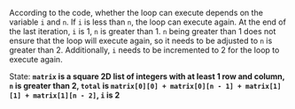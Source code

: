 According to the code, whether the loop can execute depends on the variable `i` and `n`. If `i` is less than `n`, the loop can execute again. At the end of the last iteration, `i` is 1, `n` is greater than 1. `n` being greater than 1 does not ensure that the loop will execute again, so it needs to be adjusted to `n` is greater than 2. Additionally, `i` needs to be incremented to 2 for the loop to execute again.

State: **`matrix` is a square 2D list of integers with at least 1 row and column, `n` is greater than 2, `total` is `matrix[0][0] + matrix[0][n - 1] + matrix[1][1] + matrix[1][n - 2]`, `i` is 2**